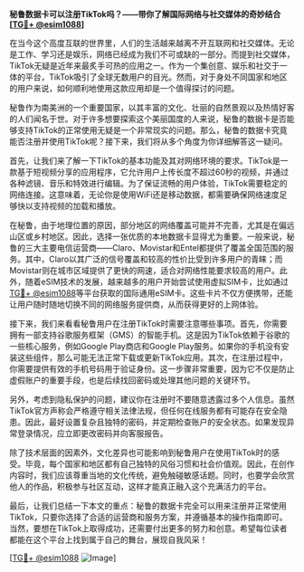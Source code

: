 **秘鲁数据卡可以注册TikTok吗？——带你了解国际网络与社交媒体的奇妙结合[[TG💪+ @esim1088](https://t.me/s/esim1088)]**

在当今这个高度互联的世界里，人们的生活越来越离不开互联网和社交媒体。无论是工作、学习还是娱乐，网络已经成为我们不可或缺的一部分。而提到社交媒体，TikTok无疑是近年来最炙手可热的应用之一。作为一个集创意、娱乐和社交于一体的平台，TikTok吸引了全球无数用户的目光。然而，对于身处不同国家和地区的用户来说，如何顺利地使用这款应用却是一个值得探讨的问题。

秘鲁作为南美洲的一个重要国家，以其丰富的文化、壮丽的自然景观以及热情好客的人们闻名于世。对于许多想要探索这个美丽国度的人来说，秘鲁的数据卡是否能够支持TikTok的正常使用无疑是一个非常现实的问题。那么，秘鲁的数据卡究竟能否注册并使用TikTok呢？接下来，我们将从多个角度为你详细解答这一疑问。

首先，让我们来了解一下TikTok的基本功能及其对网络环境的要求。TikTok是一款基于短视频分享的应用程序，它允许用户上传长度不超过60秒的视频，并通过各种滤镜、音乐和特效进行编辑。为了保证流畅的用户体验，TikTok需要稳定的网络连接。这意味着，无论你是使用WiFi还是移动数据，都需要确保网络速度足够快以支持视频的加载和播放。

在秘鲁，由于地理位置的原因，部分地区的网络覆盖可能并不完善，尤其是在偏远山区或乡村地区。因此，选择一张优质的本地数据卡显得尤为重要。一般来说，秘鲁的三大主要电信运营商——Claro、Movistar和Entel都提供了覆盖全国范围的服务。其中，Claro以其广泛的信号覆盖和较高的性价比受到许多用户的青睐；而Movistar则在城市区域提供了更快的网速，适合对网络性能要求较高的用户。此外，随着eSIM技术的发展，越来越多的用户开始尝试使用虚拟SIM卡，比如通过[TG💪+ @esim1088](https://t.me/s/esim1088)等平台获取的国际通用eSIM卡。这些卡片不仅方便携带，还能让用户随时随地切换不同的网络服务提供商，从而获得更好的上网体验。

接下来，我们来看看秘鲁用户在注册TikTok时需要注意哪些事项。首先，你需要拥有一部支持谷歌服务框架（GMS）的智能手机。这是因为TikTok依赖于谷歌的一些核心服务，例如Google Play商店和Google Play服务。如果你的手机没有安装这些组件，那么可能无法正常下载或更新TikTok应用。其次，在注册过程中，你需要提供有效的手机号码用于验证身份。这一步骤非常重要，因为它不仅是防止虚假账户的重要手段，也是后续找回密码或处理其他问题的关键环节。

另外，考虑到隐私保护的问题，建议你在注册时不要随意透露过多个人信息。虽然TikTok官方声称会严格遵守相关法律法规，但任何在线服务都有可能存在安全隐患。因此，最好设置复杂且独特的密码，并定期检查账户的安全状态。如果发现异常登录情况，应立即更改密码并向客服报告。

除了技术层面的因素外，文化差异也可能影响到秘鲁用户在使用TikTok时的感受。毕竟，每个国家和地区都有自己独特的风俗习惯和社会价值观。因此，在创作内容时，我们应该尊重当地的文化传统，避免触碰敏感话题。同时，也要学会欣赏他人的作品，积极参与社区互动，这样才能真正融入这个充满活力的平台。

最后，让我们总结一下本文的重点：秘鲁的数据卡完全可以用来注册并正常使用TikTok，只要你选择了合适的运营商和服务方案，并遵循基本的操作指南即可。当然，要想在TikTok上取得成功，还需要付出更多的努力和创意。希望每位读者都能在这个平台上找到属于自己的舞台，展现自我风采！

[[TG💪+ @esim1088](https://t.me/s/esim1088) ![Image](https://i.postimg.cc/4NQfJmqS/Snipaste-2025-05-13-00-14-12.png)]